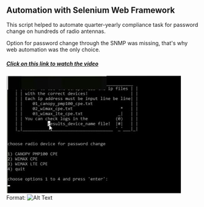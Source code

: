 ######  <h2> Automation with Selenium Web Framework
 
This script helped to automate quarter-yearly compliance task for password change on hundreds of radio antennas.

Option for password change through the SNMP was missing, that's why web automation was the only choice.

<h5><a href="https://arturfatkul.github.io/webautomation-4radio-antennas/">Сlick on this link to watch the video</a></h5>

![GitHub Logo](files/radio.jpg)
Format: ![Alt Text](url)

